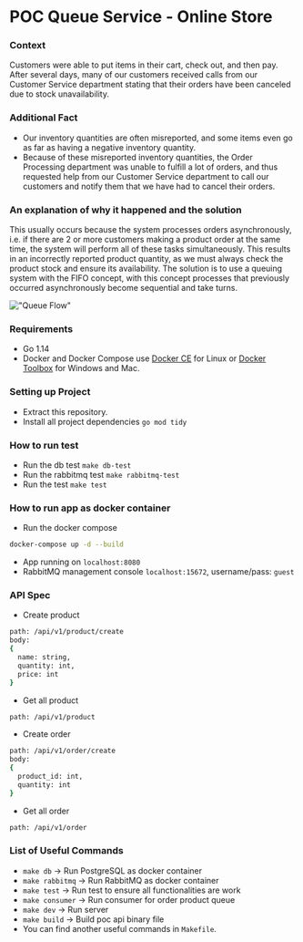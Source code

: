 # POC Queue Service - Online Store

### Context
Customers were able to put items in their cart, check out, and then pay. After several days, many of our customers received calls from
our Customer Service department stating that their orders have been canceled due to stock unavailability.

### Additional Fact
- Our inventory quantities are often misreported, and some items even go as far as having a negative inventory quantity.
- Because of these misreported inventory quantities, the Order Processing department was unable to fulfill a lot of orders, and thus
requested help from our Customer Service department to call our customers and notify them that we have had to cancel their orders.

### An explanation of why it happened and the solution
This usually occurs because the system processes orders asynchronously, i.e. if there are 2 or more customers making a product order at the same time, the system will perform all of these tasks simultaneously. This results in an incorrectly reported product quantity, as we must always check the product stock and ensure its availability. The solution is to use a queuing system with the FIFO concept, with this concept processes that previously occurred asynchronously become sequential and take turns.

!["Queue Flow"](https://i.ibb.co/rF6nBzH/Untitled-Diagram-1.png "Queue Flow")

### Requirements
- Go 1.14
- Docker and Docker Compose use [Docker CE](https://docs.docker.com/engine/installation) for Linux or [Docker Toolbox](https://www.docker.com/products/docker-toolbox) for Windows and Mac.

### Setting up Project

- Extract this repository.
- Install all project dependencies `go mod tidy`

### How to run test
- Run the db test `make db-test`
- Run the rabbitmq test `make rabbitmq-test`
- Run the test `make test`

### How to run app as docker container
- Run the docker compose
```bash
docker-compose up -d --build
```
- App running on `localhost:8080`
- RabbitMQ management console `localhost:15672`, username/pass: `guest`

### API Spec
- Create product
```bash
path: /api/v1/product/create
body:
{
  name: string,
  quantity: int,
  price: int
}
```
- Get all product
```bash
path: /api/v1/product
```  

- Create order
```bash
path: /api/v1/order/create
body:
{
  product_id: int,
  quantity: int
}
```

- Get all order
```bash
path: /api/v1/order
```

### List of Useful Commands
- `make db` -> Run PostgreSQL as docker container
- `make rabbitmq` -> Run RabbitMQ as docker container
- `make test` -> Run test to ensure all functionalities are work
- `make consumer` -> Run consumer for order product queue
- `make dev` -> Run server
- `make build` -> Build poc api binary file
- You can find another useful commands in `Makefile`.
